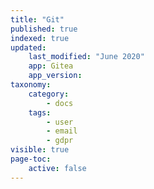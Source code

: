 ```yaml
---
title: "Git"
published: true
indexed: true
updated:
    last_modified: "June 2020"		
    app: Gitea
    app_version:
taxonomy:
    category:
        - docs
    tags:
        - user
        - email
        - gdpr
visible: true
page-toc:
    active: false
---
```

